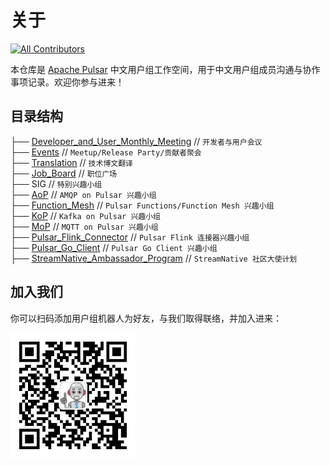# 关于
<!-- ALL-CONTRIBUTORS-BADGE:START - Do not remove or modify this section -->
[![All Contributors](https://img.shields.io/badge/all_contributors-2-orange.svg?style=flat-square)](#contributors-)
<!-- ALL-CONTRIBUTORS-BADGE:END -->

本仓库是 [Apache Pulsar](http://github.com/apache/pulsar/) 中文用户组工作空间，用于中文用户组成员沟通与协作事项记录。欢迎你参与进来！

## 目录结构


├── [Developer_and_User_Monthly_Meeting](./Developer_and_User_Monthly_Meeting)  // `开发者与用户会议`</br>
├── [Events](./Events)                                     // `Meetup/Release Party/贡献者聚会`</br>
├── [Translation](./Translation)                         // `技术博文翻译`</br>
├── [Job_Board](./Job_Board)                           // `职位广场`</br>
├── SIG                                                 // `特别兴趣小组`</br>
    ├── [AoP](./SIG/AoP)                             // `AMQP on Pulsar 兴趣小组`</br>
    ├── [Function_Mesh](/.SIG/Function_Mesh)                 // `Pulsar Functions/Function Mesh 兴趣小组`</br>
    ├── [KoP](./SIG/KoP)                             // `Kafka on Pulsar 兴趣小组`</br>
    ├── [MoP](./SIG/MoP)                             // `MQTT on Pulsar 兴趣小组`</br>
    ├── [Pulsar_Flink_Connector](./SIG/Pulsar_Flink_Connector)          // `Pulsar Flink 连接器兴趣小组`</br>
    ├── [Pulsar_Go_Client](./SIG/Pulsar_Go_Client)                // `Pulsar Go Client 兴趣小组`</br>
├── [StreamNative_Ambassador_Program](./StreamNative_Ambassador_Program)     // `StreamNative 社区大使计划`


## 加入我们

你可以扫码添加用户组机器人为好友，与我们取得联络，并加入进来：

<img src="./streamnative-bot.jpeg" width="200px">

